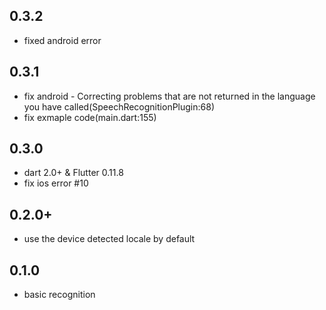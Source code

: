 ## 0.3.2

- fixed android error

## 0.3.1

- fix android - Correcting problems that are not returned in the language you have called(SpeechRecognitionPlugin:68)
- fix exmaple code(main.dart:155)

## 0.3.0

- dart 2.0+ & Flutter 0.11.8
- fix ios error #10 

## 0.2.0+
- use the device detected locale by default

## 0.1.0
- basic recognition